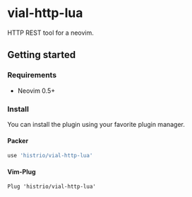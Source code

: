 # vial-http-lua

HTTP REST tool for a neovim.

## Getting started

### Requirements

- Neovim 0.5+

### Install
You can install the plugin using your favorite plugin manager.

#### Packer

```lua
use 'histrio/vial-http-lua'
```

#### Vim-Plug

```viml
Plug 'histrio/vial-http-lua'
```
